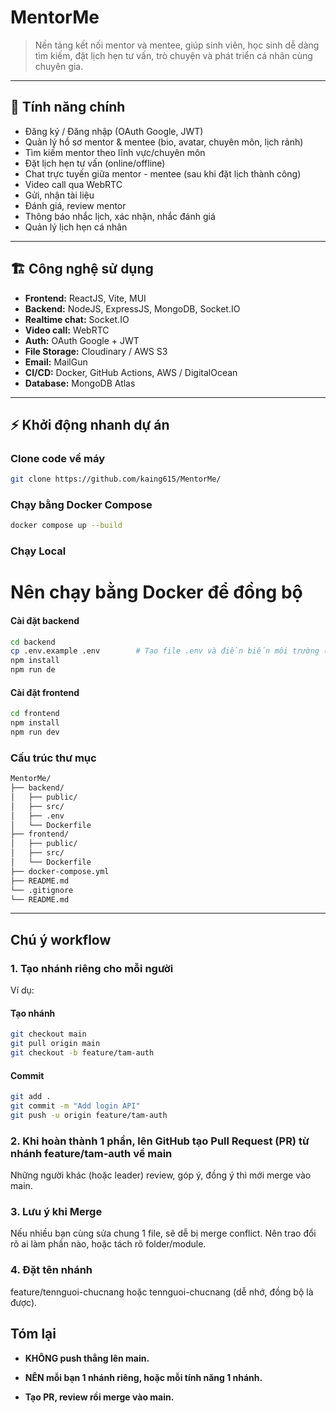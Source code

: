 # MentorMe

> Nền tảng kết nối mentor và mentee, giúp sinh viên, học sinh dễ dàng tìm kiếm, đặt lịch hẹn tư vấn, trò chuyện và phát triển cá nhân cùng chuyên gia.

---

## 🚀 Tính năng chính

- Đăng ký / Đăng nhập (OAuth Google, JWT)
- Quản lý hồ sơ mentor & mentee (bio, avatar, chuyên môn, lịch rảnh)
- Tìm kiếm mentor theo lĩnh vực/chuyên môn
- Đặt lịch hẹn tư vấn (online/offline)
- Chat trực tuyến giữa mentor - mentee (sau khi đặt lịch thành công)
- Video call qua WebRTC
- Gửi, nhận tài liệu
- Đánh giá, review mentor
- Thông báo nhắc lịch, xác nhận, nhắc đánh giá
- Quản lý lịch hẹn cá nhân

---

## 🏗️ Công nghệ sử dụng

- **Frontend:** ReactJS, Vite, MUI
- **Backend:** NodeJS, ExpressJS, MongoDB, Socket.IO
- **Realtime chat:** Socket.IO
- **Video call:** WebRTC
- **Auth:** OAuth Google + JWT
- **File Storage:** Cloudinary / AWS S3
- **Email:** MailGun
- **CI/CD:** Docker, GitHub Actions, AWS / DigitalOcean
- **Database:** MongoDB Atlas

---

## ⚡️ Khởi động nhanh dự án

### Clone code về máy

```bash
git clone https://github.com/kaing615/MentorMe/
```

### Chạy bằng Docker Compose

```bash
docker compose up --build
```

### Chạy Local
# Nên chạy bằng Docker để đồng bộ
#### Cài đặt backend

```bash
cd backend
cp .env.example .env        # Tạo file .env và điền biến môi trường (MongoDB, JWT, PORT)
npm install
npm run de
```

#### Cài đặt frontend

```bash
cd frontend 
npm install
npm run dev            
```

### Cấu trúc thư mục

```bash
MentorMe/
├── backend/
│   ├── public/
│   ├── src/
│   ├── .env
│   └── Dockerfile
├── frontend/
│   ├── public/
│   ├── src/
│   └── Dockerfile
├── docker-compose.yml
├── README.md
└── .gitignore
└── README.md
```

---

## Chú ý workflow

### 1. Tạo nhánh riêng cho mỗi người

Ví dụ:

#### Tạo nhánh

```bash
git checkout main
git pull origin main
git checkout -b feature/tam-auth
```

#### Commit

```bash
git add .
git commit -m "Add login API"
git push -u origin feature/tam-auth
```

### 2. Khi hoàn thành 1 phần, lên GitHub tạo Pull Request (PR) từ nhánh feature/tam-auth về main

Những người khác (hoặc leader) review, góp ý, đồng ý thì mới merge vào main.

### 3. Lưu ý khi Merge

Nếu nhiều bạn cùng sửa chung 1 file, sẽ dễ bị merge conflict. Nên trao đổi rõ ai làm phần nào, hoặc tách rõ folder/module.

### 4. Đặt tên nhánh

feature/tennguoi-chucnang hoặc tennguoi-chucnang (dễ nhớ, đồng bộ là được).

## Tóm lại

- **KHÔNG push thẳng lên main.**

- **NÊN mỗi bạn 1 nhánh riêng, hoặc mỗi tính năng 1 nhánh.**

- **Tạo PR, review rồi merge vào main.**
